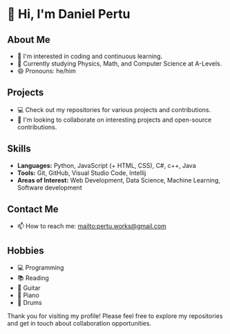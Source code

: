# 👋 Hi, I'm Daniel Pertu

## About Me
- 👀 I'm interested in coding and continuous learning.
- 🌱 Currently studying Physics, Math, and Computer Science at A-Levels.
- 😄 Pronouns: he/him

## Projects
- 💻 Check out my repositories for various projects and contributions.
- 🌟 I'm looking to collaborate on interesting projects and open-source contributions.

## Skills
- **Languages:** Python, JavaScript (+ HTML, CSS), C#, c++, Java
- **Tools:** Git, GitHub, Visual Studio Code, Intellij
- **Areas of Interest:** Web Development, Data Science, Machine Learning, Software development

## Contact Me
- 📫 How to reach me: [mailto:pertu.works@gmail.com](pertu.works@gmail.com)

## Hobbies
- 💻 Programming
- 📚 Reading
- 🎸 Guitar
- 🎹 Piano
- 🥁 Drums

Thank you for visiting my profile! Please feel free to explore my repositories and get in touch about collaboration opportunities.
